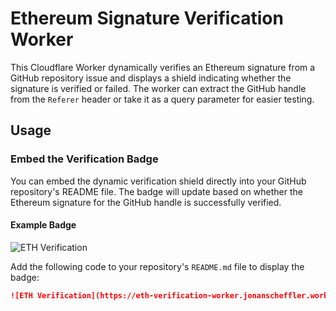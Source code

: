 # Ethereum Signature Verification Worker

This Cloudflare Worker dynamically verifies an Ethereum signature from a GitHub repository issue and displays a shield indicating whether the signature is verified or failed. The worker can extract the GitHub handle from the `Referer` header or take it as a query parameter for easier testing.

## Usage

### Embed the Verification Badge

You can embed the dynamic verification shield directly into your GitHub repository's README file. The badge will update based on whether the Ethereum signature for the GitHub handle is successfully verified.

#### Example Badge

![ETH Verification](https://eth-verification-worker.jonanscheffler.workers.dev)

Add the following code to your repository's `README.md` file to display the badge:

```markdown
![ETH Verification](https://eth-verification-worker.jonanscheffler.workers.dev)
